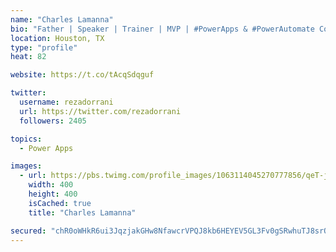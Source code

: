 ```yaml
---
name: "Charles Lamanna"
bio: "Father | Speaker | Trainer | MVP | #PowerApps & #PowerAutomate Community Super User | YouTuber Right-pointing triangle http://youtube.com/c/rezadorrani | Learn - Share - Clockwise rightwards and leftwards open circle arrows"
location: Houston, TX
type: "profile"
heat: 82

website: https://t.co/tAcqSdqguf

twitter:
  username: rezadorrani
  url: https://twitter.com/rezadorrani
  followers: 2405

topics:
  - Power Apps

images:
  - url: https://pbs.twimg.com/profile_images/1063114045270777856/qeT-jpWr_400x400.jpg
    width: 400
    height: 400
    isCached: true
    title: "Charles Lamanna"

secured: "chR0oWHkR6ui3JqzjakGHw8NfawcrVPQJ8kb6HEYEV5GL3Fv0gSRwhuTJ8srQI1h6qZSMjiFIG0uDosibPcSx3kB/695HCh3R6HwQxf60kDeSu7ShMGyx/HYW24FUe910zcaz5zec3DXCgQG/9IoVnykufoAnaK7wRX/HtqcKrqqIzSFNc45j4ZEhwSvkz902fc56bhL2N/HvYr1o4JhSY/x4nV/Ri+lEDMhRHw155i4YTRoYQ5jxCbg7jj75g9FslCJLWnA6wgnKVg/sKWxD4w57jjG6udEOgBr7+HoELSv701CbUxT+hwMwKsPiY5JtG6OTqLddYHryqJYez0w3fDWH0kelMEMVvxG2/i2z4FS4CTnOyVgbWwbOQZSLnfDp6ivZXul54S8MgxzhGpaXVt3BAcK7tip8+BMcNQ8s0E=;3Xkfyq83tSyZ9zRtTngY8Q=="
---
```


